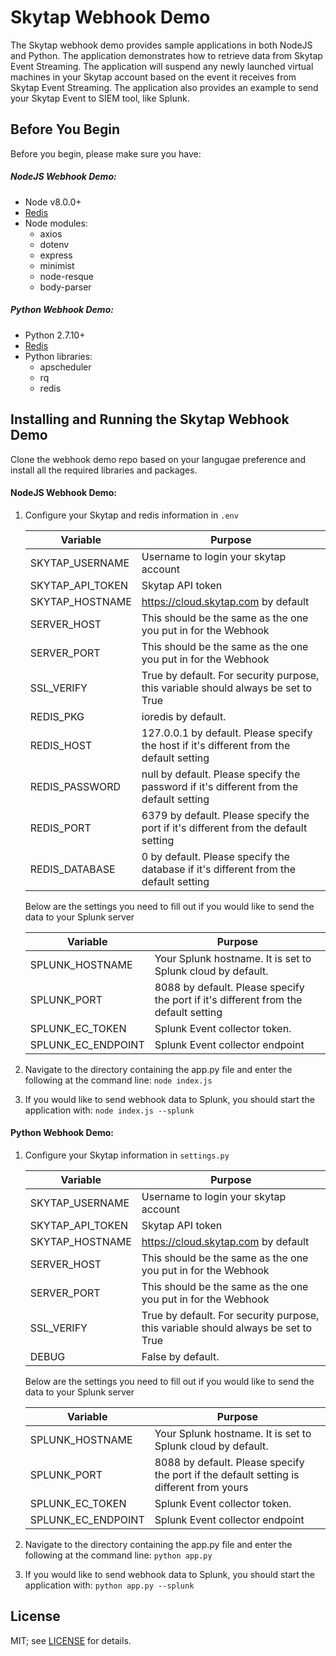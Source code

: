 # Skytap Webhook Demo 
The Skytap webhook demo provides sample applications in both NodeJS and Python. The application demonstrates how to retrieve data from Skytap Event Streaming. The application will suspend any newly launched virtual machines in your Skytap account based on the event it receives from Skytap Event Streaming. The application also provides an example to send your Skytap Event to SIEM tool, like Splunk.

## Before You Begin 
Before you begin, please make sure you have:

##### NodeJS Webhook Demo:
* Node v8.0.0+
* [Redis](https://redis.io/topics/quickstart)
* Node modules:
    * axios
    * dotenv
    * express
    * minimist
    * node-resque
    * body-parser

##### Python Webhook Demo: 
* Python 2.7.10+
* [Redis](https://redis.io/topics/quickstart)
* Python libraries:
    * apscheduler
    * rq
    * redis

## Installing and Running the Skytap Webhook Demo
Clone the webhook demo repo based on your langugae preference and install all the required libraries and packages.

#### NodeJS Webhook Demo:
1. Configure your Skytap and redis information in `.env`

    | Variable            | Purpose                                              |
    |---------------------|------------------------------------------------------|
    | SKYTAP_USERNAME     | Username to login your skytap account 				 |
    | SKYTAP_API_TOKEN    | Skytap API token 	                                 |
    | SKYTAP_HOSTNAME     | https://cloud.skytap.com by default              |
    | SERVER_HOST         | This should be the same as the one you put in for the Webhook                           |
    | SERVER_PORT         | This should be the same as the one you put in for the Webhook                           |
    | SSL_VERIFY          | True by default. For security purpose, this variable should always be set to True       |
    | REDIS_PKG           | ioredis by default.                          |
    | REDIS_HOST          | 127.0.0.1 by default. Please specify the host if it's different from the default setting|
    | REDIS_PASSWORD      | null by default. Please specify the password if it's different from the default setting |
    | REDIS_PORT          | 6379 by default. Please specify the port if it's different from the default setting     |
    | REDIS_DATABASE      | 0 by default. Please specify the database if it's different from the default setting    |

    Below are the settings you need to fill out if you would like to send the data to your Splunk server

    | Variable            | Purpose                                              |
    |---------------------|------------------------------------------------------|
    | SPLUNK_HOSTNAME     | Your Splunk hostname. It is set to Splunk cloud by default.                          |
    | SPLUNK_PORT         | 8088 by default. Please specify the port if it's different from the default setting  |
    | SPLUNK_EC_TOKEN     | Splunk Event collector token.                           |
    | SPLUNK_EC_ENDPOINT  | Splunk Event collector endpoint                     |

2. Navigate to the directory containing the app.py file and enter the following at the command line:
    ```node index.js```
3. If you would like to send webhook data to Splunk, you should start the application with:
    ```node index.js --splunk```

#### Python Webhook Demo:

1. Configure your Skytap information in `settings.py`

    | Variable            | Purpose                                              |
    |---------------------|------------------------------------------------------|
    | SKYTAP_USERNAME     | Username to login your skytap account 				 |
    | SKYTAP_API_TOKEN    | Skytap API token 	                                 |
    | SKYTAP_HOSTNAME     | https://cloud.skytap.com by default              |
    | SERVER_HOST         | This should be the same as the one you put in for the Webhook                           |
    | SERVER_PORT         | This should be the same as the one you put in for the Webhook                          |
    | SSL_VERIFY          | True by default. For security purpose, this variable should always be set to True			                         |
    | DEBUG               | False by default.                          |

    Below are the settings you need to fill out if you would like to send the data to your Splunk server

    | Variable            | Purpose                                              |
    |---------------------|------------------------------------------------------|
    | SPLUNK_HOSTNAME     | Your Splunk hostname. It is set to Splunk cloud by default.                          |
    | SPLUNK_PORT         | 8088 by default. Please specify the port if the default setting is different from yours                           |
    | SPLUNK_EC_TOKEN     | Splunk Event collector token.                           |
    | SPLUNK_EC_ENDPOINT  | Splunk Event collector endpoint                     |

2. Navigate to the directory containing the app.py file and enter the following at the command line:
    ```python app.py```
3. If you would like to send webhook data to Splunk, you should start the application with:
    ```python app.py --splunk```

## License
MIT; see [LICENSE](LICENSE) for details.
